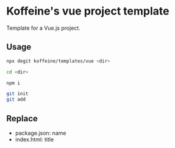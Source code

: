 # Koffeine's vue project template

Template for a Vue.js project.

## Usage

```sh
npx degit koffeine/templates/vue <dir>

cd <dir>

npm i

git init
git add
```

## Replace

- package.json: name
- index.html: title